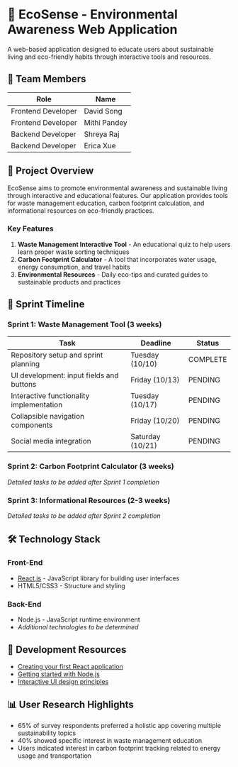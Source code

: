 # 🌿 EcoSense - Environmental Awareness Web Application

A web-based application designed to educate users about sustainable living and eco-friendly habits through interactive tools and resources.

## 👥 Team Members

| Role               | Name         |
| ------------------ | ------------ |
| Frontend Developer | David Song   |
| Frontend Developer | Mithi Pandey |
| Backend Developer  | Shreya Raj   |
| Backend Developer  | Erica Xue    |

## 🌟 Project Overview

EcoSense aims to promote environmental awareness and sustainable living through interactive and educational features. Our application provides tools for waste management education, carbon footprint calculation, and informational resources on eco-friendly practices.

### Key Features

1. **Waste Management Interactive Tool** - An educational quiz to help users learn proper waste sorting techniques
2. **Carbon Footprint Calculator** - A tool that incorporates water usage, energy consumption, and travel habits
3. **Environmental Resources** - Daily eco-tips and curated guides to sustainable products and practices

## 📅 Sprint Timeline

### Sprint 1: Waste Management Tool (3 weeks)

| Task                                     | Deadline         | Status   |
| ---------------------------------------- | ---------------- | -------- |
| Repository setup and sprint planning     | Tuesday (10/10)  | COMPLETE |
| UI development: input fields and buttons | Friday (10/13)   | PENDING  |
| Interactive functionality implementation | Tuesday (10/17)  | PENDING  |
| Collapsible navigation components        | Friday (10/20)   | PENDING  |
| Social media integration                 | Saturday (10/21) | PENDING  |

### Sprint 2: Carbon Footprint Calculator (3 weeks)

_Detailed tasks to be added after Sprint 1 completion_

### Sprint 3: Informational Resources (2-3 weeks)

_Detailed tasks to be added after Sprint 2 completion_

## 🛠️ Technology Stack

### Front-End

- [React.js](https://react.dev/) - JavaScript library for building user interfaces
- HTML5/CSS3 - Structure and styling

### Back-End

- Node.js - JavaScript runtime environment
- _Additional technologies to be determined_

## 🔗 Development Resources

- [Creating your first React application](https://react.dev/learn/creating-a-react-app)
- [Getting started with Node.js](https://nodejs.org/en/learn/getting-started/introduction-to-nodejs)
- [Interactive UI design principles](https://www.interaction-design.org/literature/topics/ui-design)

## 📊 User Research Highlights

- 65% of survey respondents preferred a holistic app covering multiple sustainability topics
- 40% showed specific interest in waste management education
- Users indicated interest in carbon footprint tracking related to energy usage and transportation
